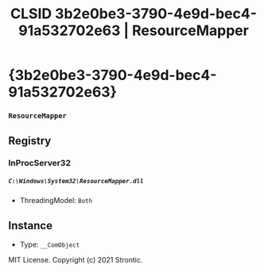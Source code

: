 ﻿---
title: "CLSID 3b2e0be3-3790-4e9d-bec4-91a532702e63 | ResourceMapper"
excerpt: What is COM-Object CLSID 3b2e0be3-3790-4e9d-bec4-91a532702e63?
---

# {3b2e0be3-3790-4e9d-bec4-91a532702e63}

### `ResourceMapper`

## Registry


### InProcServer32

##### `C:\Windows\System32\ResourceMapper.dll`
* ThreadingModel: `Both`

## Instance

* Type: `__ComObject`

MIT License. Copyright (c) 2021 Strontic.


